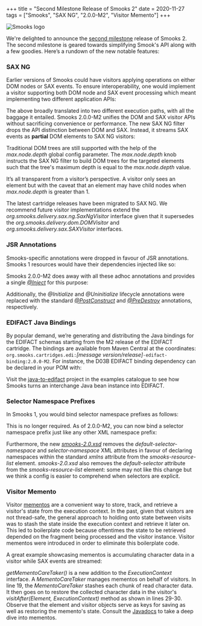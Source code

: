 +++
title = "Second Milestone Release of Smooks 2"
date = 2020-11-27
tags = ["Smooks", "SAX NG", "2.0.0-M2", "Visitor Memento"]
+++

<img src="/images/smooks-logo.png" alt="Smooks logo" style="max-width:70%"/>

We're delighted to announce the [second milestone](https://github.com/smooks/smooks/releases/tag/v2.0.0-M2) release of Smooks 2. 
The second milestone is geared towards simplifying Smook's API along with a few goodies. Here’s a rundown of the new notable 
features:

### SAX NG

Earlier versions of Smooks could have visitors applying operations on either DOM nodes or SAX events. To ensure interoperability, 
one would implement a visitor supporting both DOM node and SAX event processing which meant implementing two 
different application APIs:

<script src="https://gist.github.com/claudemamo/db790ce86c7ac65581f62c7b4cd4b2a1.js?file=MyDomAndSaxVisitor.java"></script>

The above broadly translated into two different execution paths, with all the baggage it entailed. Smooks 2.0.0-M2 unifies 
the DOM and SAX visitor APIs without sacrificing convenience or performance. The new SAX NG filter drops the API 
distinction between DOM and SAX. Instead, it streams SAX events as **partial** DOM elements to SAX NG visitors:

<script src="https://gist.github.com/claudemamo/db790ce86c7ac65581f62c7b4cd4b2a1.js?file=MySaxNgVisitor.java"></script>

Traditional DOM trees are still supported with the help of the _max.node.depth_ global config parameter. The _max.node.depth_ 
knob instructs the SAX NG filter to build DOM trees for the targeted elements such that the tree's maximum depth is equal 
to the _max.node.depth_ value.

<script src="https://gist.github.com/claudemamo/db790ce86c7ac65581f62c7b4cd4b2a1.js?file=smooks-config.xml"></script>

It’s all transparent from a visitor’s perspective. A visitor only sees an element but with the caveat that an element may 
have child nodes when _max.node.depth_ is greater than 1.

The latest cartridge releases have been migrated to SAX NG. We recommend future visitor implementations extend the
_org.smooks.delivery.sax.ng.SaxNgVisitor_ interface given that it supersedes the _org.smooks.delivery.dom.DOMVisitor_ 
and _org.smooks.delivery.sax.SAXVisitor_ interfaces.


### JSR Annotations

Smooks-specific annotations were dropped in favour of JSR annotations. Smooks 1 resources would have their dependencies
injected like so:

<script src="https://gist.github.com/claudemamo/db790ce86c7ac65581f62c7b4cd4b2a1.js?file=MySmooks1Resource.java"></script>

Smooks 2.0.0-M2 does away with all these adhoc annotations and provides a single [_@Inject_](https://javaee.github.io/javaee-spec/javadocs/javax/inject/Inject.html) for this purpose:

<script src="https://gist.github.com/claudemamo/db790ce86c7ac65581f62c7b4cd4b2a1.js?file=MySmooks2Resource.java"></script>

Additionally, the *@Initialize* and *@Uninitialize* lifecycle annotations were replaced with the standard [_@PostConstruct_](https://docs.oracle.com/javase/8/docs/api/javax/annotation/PostConstruct.html)
and [_@PreDestroy_](https://docs.oracle.com/javase/8/docs/api/javax/annotation/PreDestroy.html) annotations, respectively.


### EDIFACT Java Bindings

By popular demand, we’re generating and distributing the Java bindings for the EDIFACT schemas starting from the M2 release of 
the EDIFACT cartridge. The bindings are available from Maven Central at the coordinates: `org.smooks.cartridges.edi:`_[message version/release]_`-edifact-binding:2.0.0-M2`.
For instance, the D03B EDIFACT binding dependency can be declared in your POM with:

<script src="https://gist.github.com/claudemamo/db790ce86c7ac65581f62c7b4cd4b2a1.js?file=pom.xml"></script>

Visit the [java-to-edifact](https://github.com/smooks/smooks-examples/tree/v1.0.1/java-to-edifact) project in the examples 
catalogue to see how Smooks turns an interchange Java bean instance into EDIFACT. 


### Selector Namespace Prefixes

In Smooks 1, you would bind selector namespace prefixes as follows:

<script src="https://gist.github.com/claudemamo/db790ce86c7ac65581f62c7b4cd4b2a1.js?file=smooks-1-config.xml"></script>

This is no longer required. As of 2.0.0-M2, you can now bind a selector namespace prefix just like any other XML namespace 
prefix:  

<script src="https://gist.github.com/claudemamo/db790ce86c7ac65581f62c7b4cd4b2a1.js?file=smooks-2-config.xml"></script>

Furthermore, the new [_smooks-2.0.xsd_](https://raw.githubusercontent.com/smooks/smooks.github.io/v2.0.0-M2/xsd/smooks-2.0.xsd) removes the _default-selector-namespace_ and _selector-namespace_ XML attributes in favour of 
declaring namespaces within the standard _xmlns_ attribute from the _smooks-resource-list_ element. _smooks-2.0.xsd_ 
also removes the _default-selector_ attribute from the _smooks-resource-list_ element: some may not like this change but we think 
a config is easier to comprehend when selectors are explicit.


### Visitor Memento

Visitor [mementos](https://en.wikipedia.org/wiki/Memento_pattern) are a convenient way to store, track, and retrieve a visitor's 
state from the execution context. In the past, given that visitors are not thread-safe, the general approach to holding onto state 
between visits was to stash the state inside the execution context and retrieve it later on. This led to boilerplate code 
because oftentimes the state to be retrieved depended on the fragment being processed and the visitor instance. Visitor mementos were
introduced in order to eliminate this boilerplate code.

A great example showcasing mementos is accumulating character data in a visitor while SAX events are streamed:

<script src="https://gist.github.com/claudemamo/db790ce86c7ac65581f62c7b4cd4b2a1.js?file=MyTextAccumulatorVisitor.java"></script>

_getMementoCareTaker()_ is a new addition to the _ExecutionContext_ interface. A _MementoCareTaker_ manages mementos 
on behalf of visitors. In line 19, the _MementoCareTaker_ stashes each chunk of read character data. It then goes on to 
restore the collected character data in the visitor's _visitAfter(Element, ExecutionContext)_ method as shown in lines 29-30.
Observe that the element and visitor objects serve as keys for saving as well as restoring the memento's state. Consult 
the [Javadocs](https://github.com/smooks/smooks.github.io/tree/v2.0.0-M2/javadoc/v2.0.0-M2/smooks) to take a deep dive into mementos.